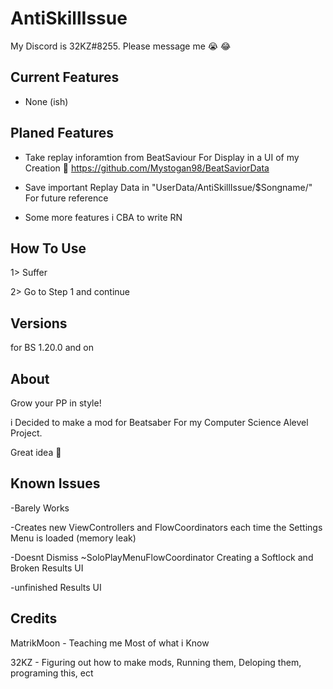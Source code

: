 # AntiSkillIssue
My Discord is 32KZ#8255. Please message me 😭 😂

## Current Features

- None (ish)

## Planed Features
- Take replay inforamtion from BeatSaviour For Display in a UI of my Creation 🙌 https://github.com/Mystogan98/BeatSaviorData

- Save important Replay Data in "UserData/AntiSkillIssue/$Songname/" For future reference

- Some more features i CBA to write RN

## How To Use

1> Suffer

2> Go to Step 1 and continue

## Versions
for BS 1.20.0 and on


## About

Grow your PP in style! 

i Decided to make a mod for Beatsaber For my Computer Science Alevel Project. 

Great idea 🥶

## Known Issues

-Barely Works

-Creates new ViewControllers and FlowCoordinators each time the Settings Menu is loaded (memory leak)

-Doesnt Dismiss ~SoloPlayMenuFlowCoordinator Creating a Softlock and Broken Results UI

-unfinished Results UI

## Credits

MatrikMoon - Teaching me Most of what i Know

32KZ - Figuring out how to make mods, Running them, Deloping them, programing this, ect
